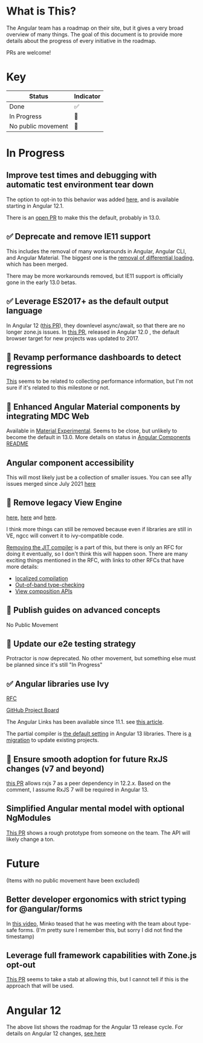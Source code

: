 # What is This?

The Angular team has a roadmap on their site, but it gives a very broad overview of many things.
The goal of this document is to provide more details about the progress of every initiative in the roadmap.

PRs are welcome!

# Key

| Status | Indicator |
|--|--|
| Done | ✅ |
| In Progress | 🚧 |
| No public movement | 🤫 |

# In Progress

## Improve test times and debugging with automatic test environment tear down

The option to opt-in to this behavior was added [here](https://github.com/angular/angular/pull/42566), and is available starting in Angular 12.1.

There is an [open PR](https://github.com/angular/angular/pull/43353) to make this the default, probably in 13.0.

## ✅ Deprecate and remove IE11 support
This includes the removal of many workarounds in Angular, Angular CLI, and Angular Material. The biggest one is the [removal of differential loading](https://github.com/angular/angular-cli/pull/21467), which has been merged.

There may be more workarounds removed, but IE11 support is officially gone in the early 13.0 betas.


## ✅ Leverage ES2017+ as the default output language
In Angular 12 ([this PR](https://github.com/angular/angular-cli/pull/19871)), they downlevel async/await, so that there are no longer zone.js issues. In [this PR](https://github.com/angular/angular-cli/commit/81129e12d0ae4cbaeb5ab537facb7990be9b8b45), released in Angular 12.0 , the default browser target for new projects was updated to 2017.

## 🤫 Revamp performance dashboards to detect regressions

[This](https://github.com/angular/angular/pull/41125) seems to be related to collecting performance information, but I'm not sure if it's related to this milestone or not.


## 🚧 Enhanced Angular Material components by integrating MDC Web

Available in [Material Experimental](https://github.com/angular/components/tree/master/src/material-experimental). Seems to be close, but unlikely to become the default in 13.0. More details on status in [Angular Components README](https://github.com/angular/components/tree/b8d83cb0f4d990a1cb8a976b2383817b304e4dcd#what-were-working-on-now-q1-2021)

## Angular component accessibility
This will most likely just be a collection of smaller issues. You can see a11y issues merged since July 2021 [here](https://github.com/angular/components/issues?q=label%3Aa11y+is%3Aclosed+merged%3A%3E%3D2021-07-01+)

## 🚧 Remove legacy View Engine

[here](https://github.com/angular/angular-cli/pull/20434), [here](https://github.com/angular/angular-cli/pull/20443) and [here](https://github.com/angular/angular-cli/pull/20397).

I think more things can still be removed because even if libraries are still in VE, ngcc will convert it to ivy-compatible code.

[Removing the JIT compiler](https://github.com/angular/angular/issues/43133) is a part of this, but there is only an RFC for doing it eventually, so I don't think this will happen soon. There are many exciting things mentioned in the RFC, with links to other RFCs that have more details:
* [localized compilation](https://github.com/angular/angular/issues/43165)
* [Out-of-band type-checking](https://github.com/angular/angular/issues/43131)
* [View composition APIs](https://github.com/angular/angular/issues/43120)

## 🤫 Publish guides on advanced concepts

No Public Movement

## 🚧 Update our e2e testing strategy

Protractor is now deprecated. No other movement, but something else must be planned since it's still "In Progress"

## ✅ Angular libraries use Ivy
[RFC](https://github.com/angular/angular/issues/38366)

[GitHub Project Board](https://github.com/orgs/angular/projects/2)

The Angular Links has been available since 11.1. see [this article](https://blog.ninja-squad.com/2021/01/27/angular-linker/).

The partial compiler is [the default setting](https://github.com/angular/angular-cli/pull/20470) in Angular 13 libraries. There is [a migration](https://github.com/angular/angular-cli/pull/21616) to update existing projects.

## 🚧 Ensure smooth adoption for future RxJS changes (v7 and beyond)

[this PR](https://github.com/angular/angular/pull/42991) allows rxjs 7 as a peer dependency in 12.2.x. Based on the comment, I assume RxJS 7 will be required in Angular 13.

## Simplified Angular mental model with optional NgModules

[This PR](https://github.com/angular/angular/pull/42831) shows a rough prototype from someone on the team. The API will likely change a ton.

# Future
(Items with no public movement have been excluded)

## Better developer ergonomics with strict typing for @angular/forms
In [this video](https://www.youtube.com/watch?v=FbJLC7GxAAs), Minko teased that he was meeting with the team about type-safe forms. (I'm pretty sure I remember this, but sorry I did not find the timestamp)

## Leverage full framework capabilities with Zone.js opt-out

[This PR](https://github.com/angular/angular/pull/43081) seems to take a stab at allowing this, but I cannot tell if this is the approach that will be used.

# Angular 12

The above list shows the roadmap for the Angular 13 release cycle. For details on Angular 12 changes, [see here](./angular-12.md)
